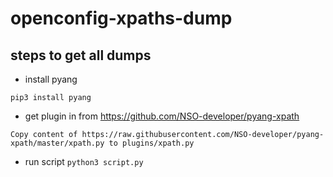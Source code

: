 # openconfig-xpaths-dump

## steps to get all dumps

* install pyang


`pip3 install pyang`

* get plugin in from https://github.com/NSO-developer/pyang-xpath

`Copy content of https://raw.githubusercontent.com/NSO-developer/pyang-xpath/master/xpath.py to plugins/xpath.py`


* run script
`python3 script.py`
